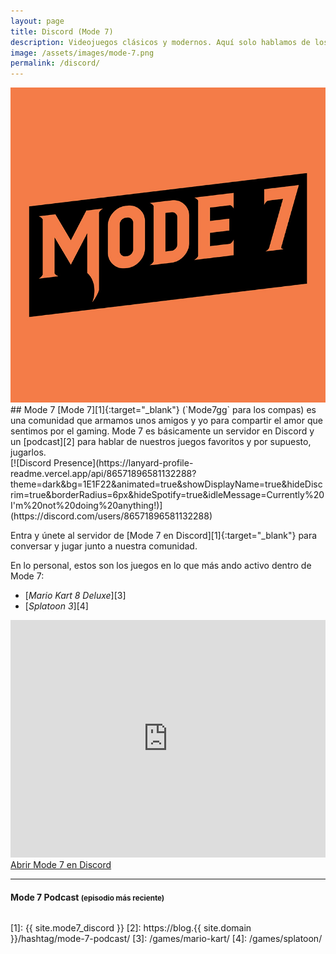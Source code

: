 ```yaml
---
layout: page
title: Discord (Mode 7)
description: Videojuegos clásicos y modernos. Aquí solo hablamos de los juegos que más nos gustan. 🎮 🕹️
image: /assets/images/mode-7.png
permalink: /discord/
---
```


<div class="row mb-3">
<div class="col-12 col-sm-4 col-md-3 col-lg-2 my-auto text-center">
<a href="javascript:void(0)" data-toggle="modal" data-target="#modal">
<img class="rounded img-fluid" src="/assets/images/mode-7-logo.jpg" alt="" />
</a>
</div>
<div class="col-12 col-sm-8 col-md-9 col-lg-10 my-auto">
## <i class="fa-brands fa-discord"></i> Mode 7
[Mode 7][1]{:target="_blank"} (`Mode7gg` para los compas) es una comunidad que armamos unos amigos y yo para compartir el amor que sentimos por el gaming. Mode 7 es básicamente un servidor en Discord y un [podcast][2] para hablar de nuestros juegos favoritos y por supuesto, jugarlos.
</div>
</div>

<div class="row">
<div class="col-md-12 col-lg-6 my-auto">
[![Discord Presence](https://lanyard-profile-readme.vercel.app/api/86571896581132288?theme=dark&bg=1E1F22&animated=true&showDisplayName=true&hideDiscrim=true&borderRadius=6px&hideSpotify=true&idleMessage=Currently%20I'm%20not%20doing%20anything!)](https://discord.com/users/86571896581132288)

Entra y únete al servidor de [Mode 7 en Discord][1]{:target="_blank"} para conversar y jugar junto a nuestra comunidad.

En lo personal, estos son los juegos en lo que más ando activo dentro de Mode 7:
- [*Mario Kart 8 Deluxe*][3]
- [*Splatoon 3*][4]
</div>
<div class="col-md-12 col-lg-6 my-auto">
<iframe src="https://ptb.discord.com/widget?id=478777821087662092&theme=dark" width="100%" height="380" allowtransparency="true" frameborder="0" sandbox="allow-popups allow-popups-to-escape-sandbox allow-same-origin allow-scripts"></iframe>

<a class="btn btn-primary d-block" href="{{ site.mode7_discord }}" target="_blank">
<i class="fa-solid fa-external-link-alt" data-toggle="tooltip" data-placement="top" title="Abrir Mode 7 en Discord"></i> Abrir Mode 7 en Discord
</a>
</div>
</div>

---

<div class="row">
<div class="col-12">
<div class="card my-3 text-center">
<div class="card-header">
<h4 class="card-title">
<i class="fa-solid fa-podcast"></i> Mode 7 Podcast <small>(episodio más reciente)</small>
</h4>
</div>
<div class="card-body">
<span id="mode-7-podcast-latest-episode"></span>
</div>
<div class="card-footer text-muted">
<h6>
<span id="mode-7-podcast-latest-episode-timestamp"></span>
</h6>
</div>
</div>
</div>
</div>

[1]: {{ site.mode7_discord }}
[2]: https://blog.{{ site.domain }}/hashtag/mode-7-podcast/
[3]: /games/mario-kart/
[4]: /games/splatoon/
